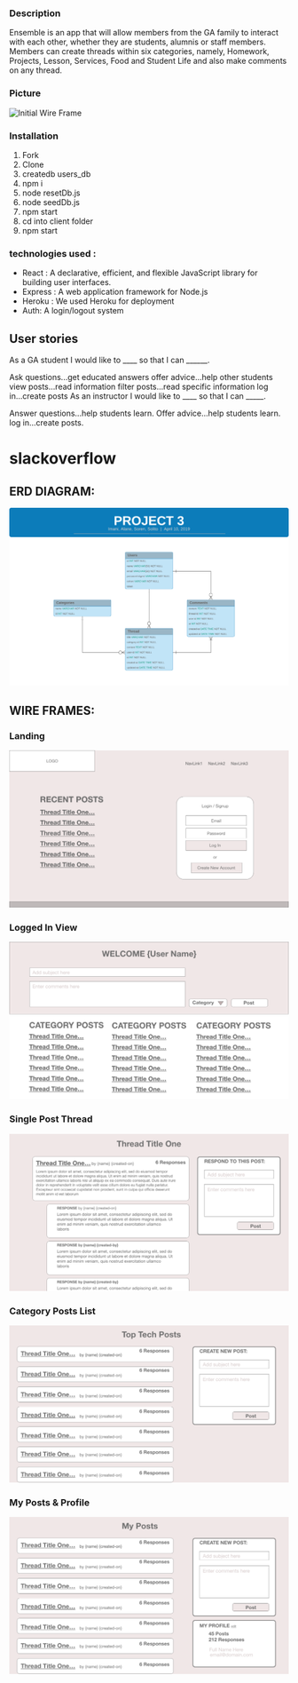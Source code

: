 ### Description

Ensemble is an app that will allow members from the GA family to interact with each other, whether they are students, alumnis or staff members. Members can create threads within six categories, namely, Homework, Projects, Lesson, Services, Food and Student Life and also make comments on any thread.

### Picture

![Initial Wire Frame](src/images/bgimage.jpg)

### Installation

1. Fork
2. Clone
3. createdb users_db
4. npm i
5. node resetDb.js
7. node seedDb.js
8. npm start
9. cd into client folder
10. npm start


### technologies used :
- React : A declarative, efficient, and flexible JavaScript library for building user interfaces.
- Express :  A web application framework for Node.js
- Heroku : We used Heroku for deployment
- Auth: A login/logout system

## User stories

As a GA student I would like to ____ so that I can ______.

Ask questions...get educated answers
offer advice...help other students
view posts...read information
filter posts...read specific information
log in...create posts
As an instructor I would like to ____ so that I can _____.

Answer questions...help students learn.
Offer advice...help students learn.
log in...create posts.


# slackoverflow
## ERD DIAGRAM:
![ERD](/erd.png)

## WIRE FRAMES:
### Landing
![Landing](/wireframes/wf-01-landing.png)

### Logged In View
![Logged In](/wireframes/wf-02-logged-in.png)

### Single Post Thread
![Thread](/wireframes/wf-03-thread.png)

### Category Posts List
![List of Posts](/wireframes/wf-04-list-of-posts.png)

### My Posts & Profile
![My Posts](/wireframes/wf-05-my-posts-profile.png)
